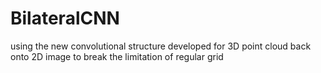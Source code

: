 # BilateralCNN
using the new convolutional structure developed for 3D point cloud back onto 2D image to break the limitation of regular grid 
